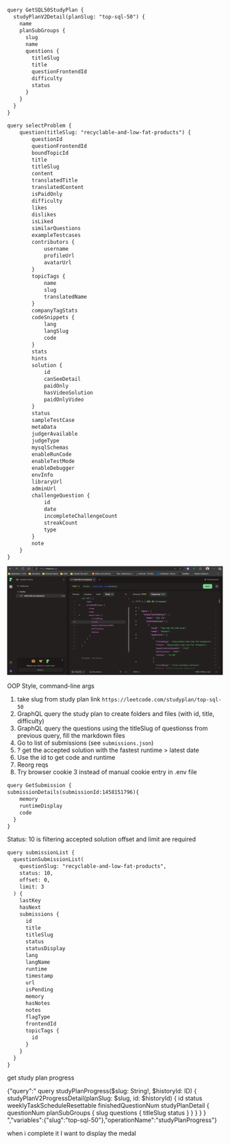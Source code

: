```
query GetSQL50StudyPlan {
  studyPlanV2Detail(planSlug: "top-sql-50") {
    name
    planSubGroups {
      slug
      name
      questions {
        titleSlug
        title
        questionFrontendId
        difficulty
        status
      }
    }
  }
}

```


```
query selectProblem {
    question(titleSlug: "recyclable-and-low-fat-products") {
        questionId
        questionFrontendId
        boundTopicId
        title
        titleSlug
        content
        translatedTitle
        translatedContent
        isPaidOnly
        difficulty
        likes
        dislikes
        isLiked
        similarQuestions
        exampleTestcases
        contributors {
            username
            profileUrl
            avatarUrl
        }
        topicTags {
            name
            slug
            translatedName
        }
        companyTagStats
        codeSnippets {
            lang
            langSlug
            code
        }
        stats
        hints
        solution {
            id
            canSeeDetail
            paidOnly
            hasVideoSolution
            paidOnlyVideo
        }
        status
        sampleTestCase
        metaData
        judgerAvailable
        judgeType
        mysqlSchemas
        enableRunCode
        enableTestMode
        enableDebugger
        envInfo
        libraryUrl
        adminUrl
        challengeQuestion {
            id
            date
            incompleteChallengeCount
            streakCount
            type
        }
        note
    }
}
```

![alt text](image-1.png)

OOP Style, command-line args
1. take slug from study plan link `https://leetcode.com/studyplan/top-sql-50`
2. GraphQL query the study plan to create folders and files (with id, title, difficulty)
3. GraphQL query the questions using the titleSlug of questionss from previous query, fill the markdown files
4. Go to list of submissions (see `submissions.json`) 
5. ? get the accepted solution with the fastest runtime > latest date
6. Use the id to get code and runtime
7. Reorg reqs
8. Try browser cookie 3 instead of manual cookie entry in .env file

```
query GetSubmission {
submissionDetails(submissionId:1458151796){
    memory
    runtimeDisplay
    code
  }
}

```

Status: 10 is filtering accepted solution
offset and limit are required
```
query submissionList {
  questionSubmissionList(
    questionSlug: "recyclable-and-low-fat-products",
    status: 10,
    offset: 0,
    limit: 3
  ) {
    lastKey
    hasNext
    submissions {
      id
      title
      titleSlug
      status
      statusDisplay
      lang
      langName
      runtime
      timestamp
      url
      isPending
      memory
      hasNotes
      notes
      flagType
      frontendId
      topicTags {
        id
      }
    }
  }
}

```



get study plan progress

{"query":"
    query studyPlanProgress($slug: String!, $historyId: ID) {
        studyPlanV2ProgressDetail(planSlug: $slug, id: $historyId) {
              id
            status
            weeklyTaskScheduleResettable
            finishedQuestionNum
            studyPlanDetail {
                questionNum
              planSubGroups {
                  slug
                questions {
                    titleSlug
                  status
                }
              }
            }
          }
        }
            ","variables":{"slug":"top-sql-50"},"operationName":"studyPlanProgress"}


when i complete it I want to display the medal